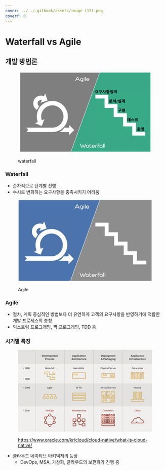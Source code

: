 ```yaml
---
cover: ../../.gitbook/assets/image (12).png
coverY: 0
---
```


# Waterfall vs Agile

## 개발 방법론

<figure><img src="../../.gitbook/assets/image (12).png" alt=""><figcaption><p>waterfall</p></figcaption></figure>

### Waterfall

* 순차적으로 단계별 진행
* 수시로 변화하는 요구사항을 충족시키기 어려움

<figure><img src="../../.gitbook/assets/image (1) (1) (1) (1) (1).png" alt=""><figcaption><p>Agile</p></figcaption></figure>

### Agile

* 절차, 계획 중심적인 방법보다 더 유연하게 고객의 요구사항을 반영하기에 적합한 개발 프로세스의 총칭
* 익스트림 프로그래밍, 짝 프로그래밍, TDD 등

### 시기별 특징

<figure><img src="../../.gitbook/assets/image (3) (1) (1) (1).png" alt=""><figcaption><p><a href="https://www.oracle.com/kr/cloud/cloud-native/what-is-cloud-native/">https://www.oracle.com/kr/cloud/cloud-native/what-is-cloud-native/</a></p></figcaption></figure>

* 클라우드 네이티브 아키텍처의 등장
  * DevOps, MSA, 가상화, 클라우드의 보편화가 진행 중

##
